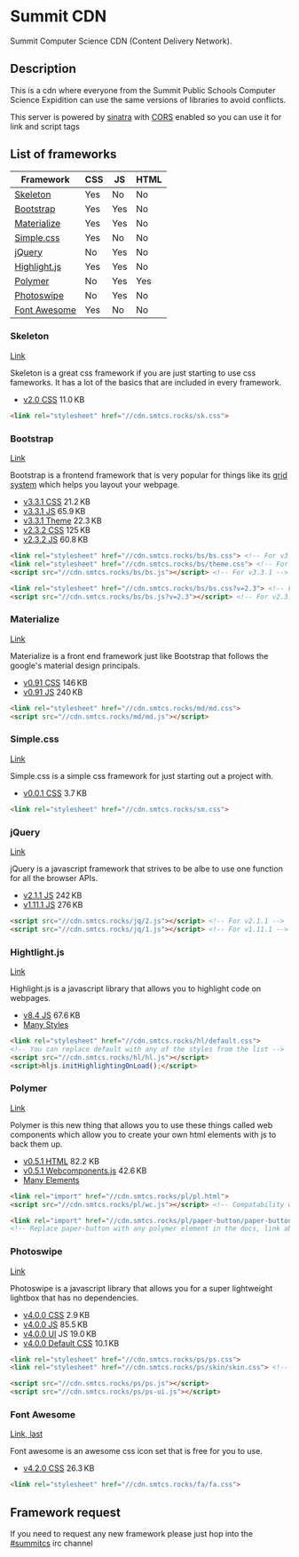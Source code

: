 # Summit CDN

Summit Computer Science CDN (Content Delivery Network).

## Description

This is a cdn where everyone from the Summit Public Schools Computer Science Expidition can use the same versions of libraries to avoid conflicts.

This server is powered by [sinatra](http://sinatrarb.com/) with [CORS](https://en.wikipedia.org/wiki/Cross-origin_resource_sharing) enabled so you can use it for link and script tags

## List of frameworks

| Framework                    | CSS | JS  | HTML |
|------------------------------|-----|-----|------|
| [Skeleton](#skeleton)        | Yes | No  | No   |
| [Bootstrap](#bootstrap)      | Yes | Yes | No   |
| [Materialize](#materialize)  | Yes | Yes | No   |
| [Simple.css](#simplecss)     | Yes | No  | No   |
| [jQuery](#jquery)            | No  | Yes | No   |
| [Highlight.js](#hightlightjs)| Yes | Yes | No   |
| [Polymer](#polymer)          | No  | Yes | Yes  |
| [Photoswipe](#photoswipe)    | No  | Yes | No   |
| [Font Awesome](#font-awesome)| Yes | No  | No   |

### Skeleton

[Link](http://getskeleton.com/)

Skeleton is a great css framework if you are just starting to use css fameworks. It has a lot of the basics that are included in every framework.

- [v2.0 CSS](http://cdn.smtcs.rocks/sk.css) 11.0 KB

```html
<link rel="stylesheet" href="//cdn.smtcs.rocks/sk.css">
```

### Bootstrap

[Link](http://getbootstrap.com)

Bootstrap is a frontend framework that is very popular for things like its [grid system](http://getbootstrap.com/css/#grid) which helps you layout your webpage.

- [v3.3.1 CSS](http://cdn.smtcs.rocks/bs/bs.css) 21.2 KB
- [v3.3.1 JS](http://cdn.smtcs.rocks/bs/bs.js) 65.9 KB
- [v3.3.1 Theme](http://cdn.smtcs.rocks/bs/theme.css) 22.3 KB
- [v2.3.2 CSS](http://cdn.smtcs.rocks/bs/bs.css?v=2.3) 125 KB
- [v2.3.2 JS](http://cdn.smtcs.rocks/bs/bs.js?v=2.3) 60.8 KB

```html
<link rel="stylesheet" href="//cdn.smtcs.rocks/bs/bs.css"> <!-- For v3.3.1 -->
<link rel="stylesheet" href="//cdn.smtcs.rocks/bs/theme.css"> <!-- For v3.3.1 -->
<script src="//cdn.smtcs.rocks/bs/bs.js"></script> <!-- For v3.3.1 -->

<link rel="stylesheet" href="//cdn.smtcs.rocks/bs/bs.css?v=2.3"> <!-- For v2.3.2 -->
<script src="//cdn.smtcs.rocks/bs/bs.js?v=2.3"></script> <!-- For v2.3.2 -->
```

### Materialize

[Link](http://materializecss.com/)

Materialize is a front end framework just like Bootstrap that follows the google's material design principals.

- [v0.91 CSS](http://cdn.smtcs.rocks/md/md.css) 146 KB
- [v0.91 JS](http://cdn.smtcs.rocks/md/md.js) 240 KB

```html
<link rel="stylesheet" href="//cdn.smtcs.rocks/md/md.css">
<script src="//cdn.smtcs.rocks/md/md.js"></script>
```

### Simple.css

[Link]((http://simplecss.algorithm.dk/))

Simple.css is a simple css framework for just starting out a project with.

- [v0.0.1 CSS](http://cdn.smtcs.rocks/sm.css) 3.7 KB

```html
<link rel="stylesheet" href="//cdn.smtcs.rocks/sm.css">
```

### jQuery

[Link](http://jquery.com/)

jQuery is a javascript framework that strives to be albe to use one function for all the browser APIs.

- [v2.1.1 JS](http://cdn.smtcs.rocks/jq/2.js) 242 KB
- [v1.11.1 JS](http://cdn.smtcs.rocks/jq/1.js) 276 KB

```html
<script src="//cdn.smtcs.rocks/jq/2.js"></script> <!-- For v2.1.1 -->
<script src="//cdn.smtcs.rocks/jq/1.js"></script> <!-- For v1.11.1 -->
```

### Hightlight.js

[Link](https://highlightjs.org/)

Highlight.js is a javascript library that allows you to highlight code on webpages.

- [v8.4 JS](http://cdn.smtcs.rocks/hl/hl.js) 67.6 KB
- [Many Styles](https://highlightjs.org/static/demo/)

```html
<link rel="stylesheet" href="//cdn.smtcs.rocks/hl/default.css">
<!-- You can replace default with any of the styles from the list -->
<script src="//cdn.smtcs.rocks/hl/hl.js"></script>
<script>hljs.initHighlightingOnLoad();</script>
```

### Polymer

[Link](https://polymer-project.org/)

Polymer is this new thing that allows you to use these things called web components which allow you to create your own html elements with js to back them up.

- [v0.5.1 HTML](http://cdn.smtcs.rocks/pl/pl.html) 82.2 KB
- [v0.5.1 Webcomponents.js](http://cdn.smtcs.rocks/pl/wc.js) 42.6 KB
- [Many Elements](https://www.polymer-project.org/docs/elements/)

```html
<link rel="import" href="//cdn.smtcs.rocks/pl/pl.html">
<script src="//cdn.smtcs.rocks/pl/wc.js"></script> <!-- Compatability with Older browsers -->

<link rel="import" href="//cdn.smtcs.rocks/pl/paper-button/paper-button.html">
<!-- Replace paper-button with any polymer element in the docs, link above-->
```

### Photoswipe

[Link](http://photoswipe.com/)

Photoswipe is a javascript library that allows you for a super lightweight lightbox that has no dependencies.

- [v4.0.0 CSS](http://cdn.smtcs.rocks/ps/ps.css) 2.9 KB
- [v4.0.0 JS](http://cdn.smtcs.rocks/ps/ps.js) 85.5 KB
- [v4.0.0 UI](http://cdn.smtcs.rocks/ps/ps-ui.js) JS 19.0 KB
- [v4.0.0 Default CSS](http://cdn.smtcs.rocks/ps/skin/skin.css) 10.1 KB

```html
<link rel="stylesheet" href="//cdn.smtcs.rocks/ps/ps.css">
<link rel="stylesheet" href="//cdn.smtcs.rocks/ps/skin/skin.css"> <!-- optional -->

<script src="//cdn.smtcs.rocks/ps/ps.js"></script>
<script src="//cdn.smtcs.rocks/ps/ps-ui.js"></script>
  ```
  
### Font Awesome

[Link, last]((http://fontawesome.io/))

Font awesome is an awesome css icon set that is free for you to use.

- [v4.2.0 CSS](http://cdn.smtcs.rocks/fa/fa.css) 26.3 KB

```html
<link rel="stylesheet" href="//cdn.smtcs.rocks/fa/fa.css">
```

## Framework request

If you need to request any new framework please just hop into the [#summitcs](http://irc.summit.com) irc channel
